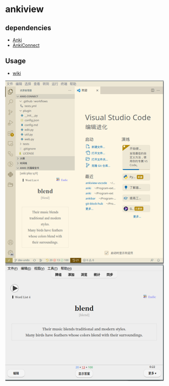 # ankiview

## dependencies

- [Anki](https://apps.ankiweb.net/)
- [AnkiConnect](https://ankiweb.net/shared/info/2055492159)

## Usage

- [wiki](https://github.com/feilongfl/ankiview-vscode/wiki)

![screenshot](doc/images/screenshot.png)
